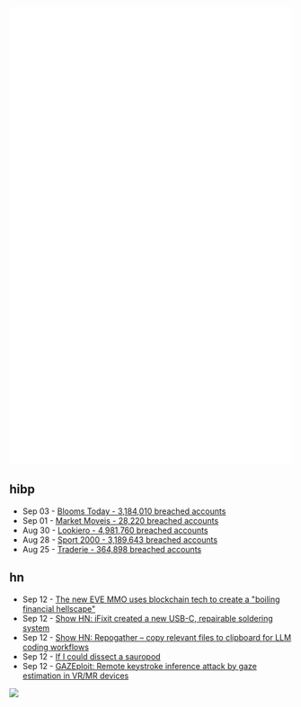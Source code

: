 ![Metrics](https://raw.githubusercontent.com/phixion/phixion/master/metrics.svg)

## hibp

<!--
for https://github.com/phixion/phixion/blob/main/.github/workflows/feeds.yml
-->
<!--START_SECTION:haveibeenpwnd-->
- Sep 03 - [Blooms Today - 3,184,010 breached accounts](https://haveibeenpwned.com/PwnedWebsites#BloomsToday)
- Sep 01 - [Market Moveis - 28,220 breached accounts](https://haveibeenpwned.com/PwnedWebsites#MarketMoveis)
- Aug 30 - [Lookiero - 4,981,760 breached accounts](https://haveibeenpwned.com/PwnedWebsites#Lookiero)
- Aug 28 - [Sport 2000 - 3,189,643 breached accounts](https://haveibeenpwned.com/PwnedWebsites#Sport2000)
- Aug 25 - [Traderie - 364,898 breached accounts](https://haveibeenpwned.com/PwnedWebsites#Traderie)
<!--END_SECTION:haveibeenpwnd-->

## hn

<!--
for https://github.com/phixion/phixion/blob/main/.github/workflows/feeds.yml
-->
<!--START_SECTION:hn-->
- Sep 12 - [The new EVE MMO uses blockchain tech to create a "boiling financial hellscape"](https://www.pcgamer.com/games/mmo/the-new-eve-survival-mmo-is-using-blockchain-tech-to-create-a-boiling-financial-hellscape-but-dont-call-it-a-blockchain-game/)
- Sep 12 - [Show HN: iFixit created a new USB-C, repairable soldering system](https://hackaday.com/2024/09/12/review-ifixits-fixhub-may-be-the-last-soldering-iron-you-ever-buy/)
- Sep 12 - [Show HN: Repogather – copy relevant files to clipboard for LLM coding workflows](https://github.com/gr-b/repogather)
- Sep 12 - [If I could dissect a sauropod](https://svpow.com/2024/09/12/if-i-could-dissect-a-sauropod/)
- Sep 12 - [GAZEploit: Remote keystroke inference attack by gaze estimation in VR/MR devices](https://www.wired.com/story/apple-vision-pro-persona-eye-tracking-spy-typing/)
<!--END_SECTION:hn-->

<!--
for https://yhype.me
-->
![](https://hit.yhype.me/github/profile?user_id=13013670)
